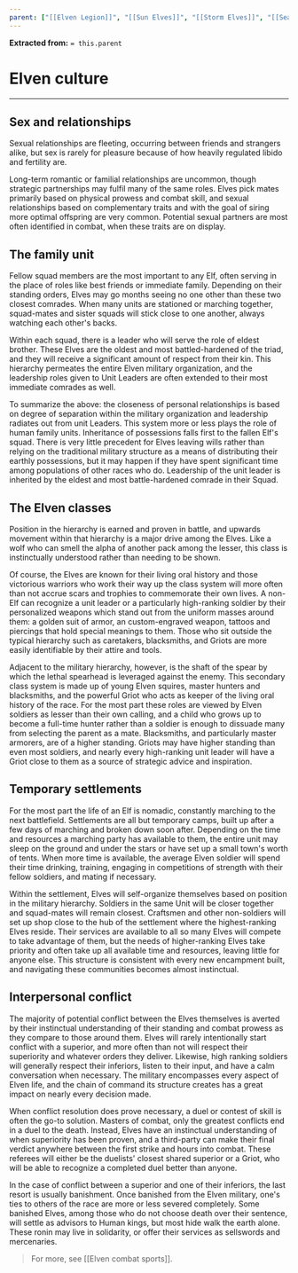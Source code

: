 ```yaml
---
parent: ["[[Elven Legion]]", "[[Sun Elves]]", "[[Storm Elves]]", "[[Sea Elves]]"]
---
```

**Extracted from:** `= this.parent`
# Elven culture

---

## Sex and relationships

Sexual relationships are fleeting, occurring between friends and strangers alike, but sex is rarely for pleasure because of how heavily regulated libido and fertility are.

Long-term romantic or familial relationships are uncommon, though strategic partnerships may fulfil many of the same roles. Elves pick mates primarily based on physical prowess and combat skill, and sexual relationships based on complementary traits and with the goal of siring more optimal offspring are very common. Potential sexual partners are most often identified in combat, when these traits are on display.

## The family unit

Fellow squad members are the most important to any Elf, often serving in the place of roles like best friends or immediate family. Depending on their standing orders, Elves may go months seeing no one other than these two closest comrades. When many units are stationed or marching together, squad-mates and sister squads will stick close to one another, always watching each other's backs.

Within each squad, there is a leader who will serve the role of eldest brother. These Elves are the oldest and most battled-hardened of the triad, and they will receive a significant amount of respect from their kin. This hierarchy permeates the entire Elven military organization, and the leadership roles given to Unit Leaders are often extended to their most immediate comrades as well.

To summarize the above: the closeness of personal relationships is based on degree of separation within the military organization and leadership radiates out from unit Leaders. This system more or less plays the role of human family units. Inheritance of possessions falls first to the fallen Elf's squad. There is very little precedent for Elves leaving wills rather than relying on the traditional military structure as a means of distributing their earthly possessions, but it may happen if they have spent significant time among populations of other races who do. Leadership of the unit leader is inherited by the eldest and most battle-hardened comrade in their Squad.

## The Elven classes

Position in the hierarchy is earned and proven in battle, and upwards movement within that hierarchy is a major drive among the Elves. Like a wolf who can smell the alpha of another pack among the lesser, this class is instinctually understood rather than needing to be shown.

Of course, the Elves are known for their living oral history and those victorious warriors who work their way up the class system will more often than not accrue scars and trophies to commemorate their own lives. A non-Elf can recognize a unit leader or a particularly high-ranking soldier by their personalized weapons which stand out from the uniform masses around them: a golden suit of armor, an custom-engraved weapon, tattoos and piercings that hold special meanings to them. Those who sit outside the typical hierarchy such as caretakers, blacksmiths, and Griots are more easily identifiable by their attire and tools.

Adjacent to the military hierarchy, however, is the shaft of the spear by which the lethal spearhead is leveraged against the enemy. This secondary class system is made up of young Elven squires, master hunters and blacksmiths, and the powerful Griot who acts as keeper of the living oral history of the race. For the most part these roles are viewed by Elven soldiers as lesser than their own calling, and a child who grows up to become a full-time hunter rather than a soldier is enough to dissuade many from selecting the parent as a mate. Blacksmiths, and particularly master armorers, are of a higher standing. Griots may have higher standing than even most soldiers, and nearly every high-ranking unit leader will have a Griot close to them as a source of strategic advice and inspiration.

## Temporary settlements

For the most part the life of an Elf is nomadic, constantly marching to the next battlefield. Settlements are all but temporary camps, built up after a few days of marching and broken down soon after. Depending on the time and resources a marching party has available to them, the entire unit may sleep on the ground and under the stars or have set up a small town's worth of tents. When more time is available, the average Elven soldier will spend their time drinking, training, engaging in competitions of strength with their fellow soldiers, and mating if necessary.

Within the settlement, Elves will self-organize themselves based on position in the military hierarchy. Soldiers in the same Unit will be closer together and squad-mates will remain closest. Craftsmen and other non-soldiers will set up shop close to the hub of the settlement where the highest-ranking Elves reside. Their services are available to all so many Elves will compete to take advantage of them, but the needs of higher-ranking Elves take priority and often take up all available time and resources, leaving little for anyone else. This structure is consistent with every new encampment built, and navigating these communities becomes almost instinctual.

## Interpersonal conflict

The majority of potential conflict between the Elves themselves is averted by their instinctual understanding of their standing and combat prowess as they compare to those around them. Elves will rarely intentionally start conflict with a superior, and more often than not will respect their superiority and whatever orders they deliver. Likewise, high ranking soldiers will generally respect their inferiors, listen to their input, and have a calm conversation when necessary. The military encompasses every aspect of Elven life, and the chain of command its structure creates has a great impact on nearly every decision made.

When conflict resolution does prove necessary, a duel or contest of skill is often the go-to solution. Masters of combat, only the greatest conflicts end in a duel to the death. Instead, Elves have an instinctual understanding of when superiority has been proven, and a third-party can make their final verdict anywhere between the first strike and hours into combat. These referees will either be the duelists' closest shared superior or a Griot, who will be able to recognize a completed duel better than anyone.

In the case of conflict between a superior and one of their inferiors, the last resort is usually banishment. Once banished from the Elven military, one's ties to others of the race are more or less severed completely. Some banished Elves, among those who do not choose death over their sentence, will settle as advisors to Human kings, but most hide walk the earth alone. These ronin may live in solidarity, or offer their services as sellswords and mercenaries.

> For more, see [[Elven combat sports]].